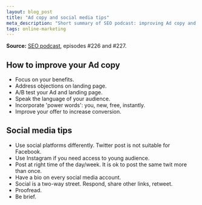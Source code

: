 ```yaml
---
layout: blog_post
title: "Ad copy and social media tips"
meta_description: "Short summary of SEO podcast: improving Ad copy and social media tips."
tags: online-marketing
---
```


**Source:** [SEO podcast](http://www.e-webstyle.com/Internet-Marketing-Podcast.asp), episodes #226 and #227.

## How to improve your Ad copy

* Focus on your benefits.
* Address objections on landing page.
* A/B test your Ad and landing page.
* Speak the language of your audience.
* Incorporate 'power words': you, new, free, instantly.
* Improve your offer to increase conversion.


## Social media tips

* Use social platforms differently. Twitter post is not suitable for Facebook.
* Use Instagram if you need access to young audience.
* Post at right time of the day/week. It is ok to post the same twit more than once.
* Have a bio on every social media account.
* Social is a two-way street. Respond, share other links, retweet.
* Proofread.
* Be brief.